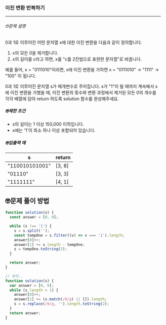 ### 이진 변환 반복하기

---

###### 🤓문제 설명

0과 1로 이루어진 어떤 문자열 x에 대한 이진 변환을 다음과 같이 정의합니다.

1. x의 모든 0을 제거합니다.
2. x의 길이를 c라고 하면, x를 "c를 2진법으로 표현한 문자열"로 바꿉니다.

예를 들어, x = "0111010"이라면, x에 이진 변환을 가하면 x = "0111010" -> "1111" -> "100" 이 됩니다.

0과 1로 이루어진 문자열 s가 매개변수로 주어집니다. s가 "1"이 될 때까지 계속해서 s에 이진 변환을 가했을 때, 이진 변환의 횟수와 변환 과정에서 제거된 모든 0의 개수를 각각 배열에 담아 return 하도록 solution 함수를 완성해주세요.

##### 🤓제한 조건

- s의 길이는 1 이상 150,000 이하입니다.
- s에는 '1'이 최소 하나 이상 포함되어 있습니다.

##### 🤓입출력 예

| s              | return |
| -------------- | ------ |
| "110010101001" | [3, 8] |
| "01110"        | [3, 3] |
| "1111111"      | [4, 1] |

## 🤓문제 풀이 방법

```javascript
function solution(s) {
  const answer = [0, 0];

  while (s !== '1') {
    s = s.split('');
    const tempOne = s.filter((v) => v === '1').length;
    answer[0]++;
    answer[1] += s.length - tempOne;
    s = tempOne.toString(2);
  }

  return answer;
}
```

```javascript
// 와우..
function solution(s) {
  var answer = [0, 0];
  while (s.length > 1) {
    answer[0]++;
    answer[1] += (s.match(/0/g) || []).length;
    s = s.replace(/0/g, '').length.toString(2);
  }
  return answer;
}
```
